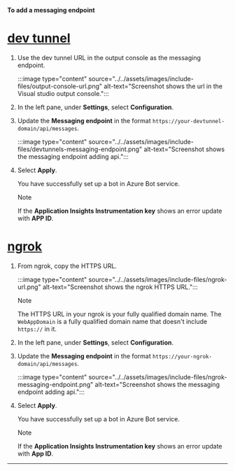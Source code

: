 **To add a messaging endpoint**

# [dev tunnel](#tab/dev)
    
1.	Use the dev tunnel URL in the output console as the messaging endpoint.

    :::image type="content" source="../../assets/images/include-files/output-console-url.png" alt-text="Screenshot shows the url in the Visual studio output console.":::

1.  In the left pane, under **Settings**, select **Configuration**.

1.  Update the **Messaging endpoint** in the format `https://your-devtunnel-domain/api/messages`.

    :::image type="content" source="../../assets/images/include-files/devtunnels-messaging-endpoint.png" alt-text="Screenshot shows the messaging endpoint adding api.":::

1. Select **Apply**.

    You have successfully set up a bot in Azure Bot service.

    > [!NOTE]
    > If the **Application Insights Instrumentation key** shows an error update with **APP ID**.

# [ngrok](#tab/ngrok)

1. From ngrok, copy the HTTPS URL.

    :::image type="content" source="../../assets/images/include-files/ngrok-url.png" alt-text="Screenshot shows the ngrok HTTPS URL.":::
    
    > [!NOTE]
    > The HTTPS URL in your ngrok is your fully qualified domain name.
    > The `WebAppDomain` is a fully qualified domain name that doesn't include `https://` in it.

1.  In the left pane, under **Settings**, select **Configuration**.

1. Update the **Messaging endpoint** in the format `https://your-ngrok-domain/api/messages`.

    :::image type="content" source="../../assets/images/include-files/ngrok-messaging-endpoint.png" alt-text="Screenshot shows the messaging endpoint adding api.":::

1. Select **Apply**.

    You have successfully set up a bot in Azure Bot service.

    > [!NOTE]
    > If the **Application Insights Instrumentation key** shows an error update with **App ID**.
---   